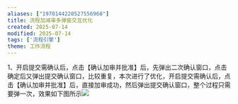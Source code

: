 ```yaml
---
aliases: ["1970144220527556968"]
title: 流程加减审多弹窗交互优化
created: 2025-07-14
modified: 2025-07-14
tags: ['流程引擎']
theme: 工作流程
---
```


1、开启提交需确认后，点击【确认加审并批准】后，先弹出二次确认窗口，点击确定后又弹出提交确认窗口，比较重复，本次进行了优化，开启提交需确认后，点击【确认加审并批准】后，直接加审成功，然后弹出提交确认窗口，整个过程只需要弹一次，效果如下图所示![](https://myhelpdoc.oss-cn-heyuan.aliyuncs.com/mdimages/d639072550c0ee57230e873902331c34.jpg)

